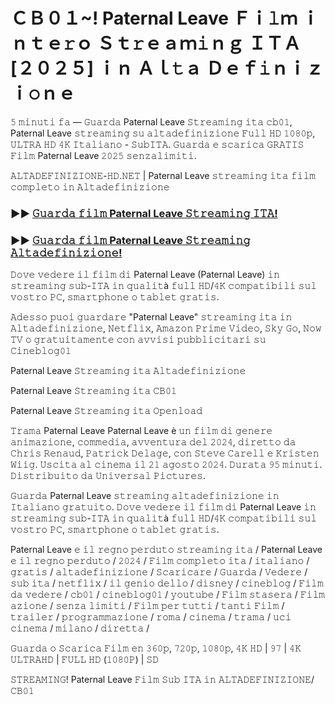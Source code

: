 # ＣＢ０１~! Paternal Leave Ｆｉ𝚕ｍ ｉｎｔｅ𝚛ｏ Ｓｔ𝚛ｅａｍ𝚒ｎｇ ＩＴＡ [２０２５] ｉｎ Ａｌ𝚝ａ Ｄｅｆ𝚒ｎｉｚｉ𝚘ｎｅ

𝟻 𝚖𝚒𝚗𝚞𝚝𝚒 𝚏𝚊 — 𝙶𝚞𝚊𝚛𝚍𝚊 Paternal Leave 𝚂𝚝𝚛𝚎𝚊𝚖𝚒𝚗𝚐 𝚒𝚝𝚊 𝚌𝚋𝟶𝟷, Paternal Leave 𝚜𝚝𝚛𝚎𝚊𝚖𝚒𝚗𝚐 𝚜𝚞 𝚊𝚕𝚝𝚊𝚍𝚎𝚏𝚒𝚗𝚒𝚣𝚒𝚘𝚗𝚎 𝙵𝚞𝚕𝚕 𝙷𝙳 𝟷𝟶𝟾𝟶𝚙, 𝚄𝙻𝚃𝚁𝙰 𝙷𝙳 𝟺𝙺 𝙸𝚝𝚊𝚕𝚒𝚊𝚗𝚘 - 𝚂𝚞𝚋𝙸𝚃𝙰. 𝙶𝚞𝚊𝚛𝚍𝚊 𝚎 𝚜𝚌𝚊𝚛𝚒𝚌𝚊 𝙶𝚁𝙰𝚃𝙸𝚂 𝙵𝚒𝚕𝚖 Paternal Leave 𝟸𝟶𝟸𝟻 𝚜𝚎𝚗𝚣𝚊𝚕𝚒𝚖𝚒𝚝𝚒.

𝙰𝙻𝚃𝙰𝙳𝙴𝙵𝙸𝙽𝙸𝚉𝙸𝙾𝙽𝙴-𝙷𝙳.𝙽𝙴𝚃 | Paternal Leave 𝚜𝚝𝚛𝚎𝚊𝚖𝚒𝚗𝚐 𝚒𝚝𝚊 𝚏𝚒𝚕𝚖 𝚌𝚘𝚖𝚙𝚕𝚎𝚝𝚘 𝚒𝚗 𝙰𝚕𝚝𝚊𝚍𝚎𝚏𝚒𝚗𝚒𝚣𝚒𝚘𝚗𝚎

### ►► [𝙶𝚞𝚊𝚛𝚍𝚊 𝚏𝚒𝚕𝚖 Paternal Leave 𝚂𝚝𝚛𝚎𝚊𝚖𝚒𝚗𝚐 𝙸𝚃𝙰!](https://tinyurl.com/yc7whk8u)

### ►► [𝙶𝚞𝚊𝚛𝚍𝚊 𝚏𝚒𝚕𝚖 Paternal Leave 𝚂𝚝𝚛𝚎𝚊𝚖𝚒𝚗𝚐 𝙰𝚕𝚝𝚊𝚍𝚎𝚏𝚒𝚗𝚒𝚣𝚒𝚘𝚗𝚎!](https://tinyurl.com/yc7whk8u)

𝙳𝚘𝚟𝚎 𝚟𝚎𝚍𝚎𝚛𝚎 𝚒𝚕 𝚏𝚒𝚕𝚖 𝚍𝚒 Paternal Leave (Paternal Leave) 𝚒𝚗 𝚜𝚝𝚛𝚎𝚊𝚖𝚒𝚗𝚐 𝚜𝚞𝚋-𝙸𝚃𝙰 𝚒𝚗 𝚚𝚞𝚊𝚕𝚒𝚝à 𝚏𝚞𝚕𝚕 𝙷𝙳/𝟺𝙺 𝚌𝚘𝚖𝚙𝚊𝚝𝚒𝚋𝚒𝚕𝚒 𝚜𝚞𝚕 𝚟𝚘𝚜𝚝𝚛𝚘 𝙿𝙲, 𝚜𝚖𝚊𝚛𝚝𝚙𝚑𝚘𝚗𝚎 𝚘 𝚝𝚊𝚋𝚕𝚎𝚝 𝚐𝚛𝚊𝚝𝚒𝚜.

𝙰𝚍𝚎𝚜𝚜𝚘 𝚙𝚞𝚘𝚒 𝚐𝚞𝚊𝚛𝚍𝚊𝚛𝚎 "Paternal Leave" 𝚜𝚝𝚛𝚎𝚊𝚖𝚒𝚗𝚐 𝚒𝚝𝚊 𝚒𝚗 𝙰𝚕𝚝𝚊𝚍𝚎𝚏𝚒𝚗𝚒𝚣𝚒𝚘𝚗𝚎, 𝙽𝚎𝚝𝚏𝚕𝚒𝚡, 𝙰𝚖𝚊𝚣𝚘𝚗 𝙿𝚛𝚒𝚖𝚎 𝚅𝚒𝚍𝚎𝚘, 𝚂𝚔𝚢 𝙶𝚘, 𝙽𝚘𝚠 𝚃𝚅 𝚘 𝚐𝚛𝚊𝚝𝚞𝚒𝚝𝚊𝚖𝚎𝚗𝚝𝚎 𝚌𝚘𝚗 𝚊𝚟𝚟𝚒𝚜𝚒 𝚙𝚞𝚋𝚋𝚕𝚒𝚌𝚒𝚝𝚊𝚛𝚒 𝚜𝚞 𝙲𝚒𝚗𝚎𝚋𝚕𝚘𝚐𝟶𝟷

Paternal Leave 𝚂𝚝𝚛𝚎𝚊𝚖𝚒𝚗𝚐 𝚒𝚝𝚊 𝙰𝚕𝚝𝚊𝚍𝚎𝚏𝚒𝚗𝚒𝚣𝚒𝚘𝚗𝚎

Paternal Leave 𝚂𝚝𝚛𝚎𝚊𝚖𝚒𝚗𝚐 𝚒𝚝𝚊 𝙲𝙱𝟶𝟷

Paternal Leave 𝚂𝚝𝚛𝚎𝚊𝚖𝚒𝚗𝚐 𝚒𝚝𝚊 𝙾𝚙𝚎𝚗𝚕𝚘𝚊𝚍

𝚃𝚛𝚊𝚖𝚊 Paternal Leave
Paternal Leave è 𝚞𝚗 𝚏𝚒𝚕𝚖 𝚍𝚒 𝚐𝚎𝚗𝚎𝚛𝚎 𝚊𝚗𝚒𝚖𝚊𝚣𝚒𝚘𝚗𝚎, 𝚌𝚘𝚖𝚖𝚎𝚍𝚒𝚊, 𝚊𝚟𝚟𝚎𝚗𝚝𝚞𝚛𝚊 𝚍𝚎𝚕 𝟸𝟶𝟸𝟺, 𝚍𝚒𝚛𝚎𝚝𝚝𝚘 𝚍𝚊 𝙲𝚑𝚛𝚒𝚜 𝚁𝚎𝚗𝚊𝚞𝚍, 𝙿𝚊𝚝𝚛𝚒𝚌𝚔 𝙳𝚎𝚕𝚊𝚐𝚎, 𝚌𝚘𝚗 𝚂𝚝𝚎𝚟𝚎 𝙲𝚊𝚛𝚎𝚕𝚕 𝚎 𝙺𝚛𝚒𝚜𝚝𝚎𝚗 𝚆𝚒𝚒𝚐. 𝚄𝚜𝚌𝚒𝚝𝚊 𝚊𝚕 𝚌𝚒𝚗𝚎𝚖𝚊 𝚒𝚕 𝟸𝟷 𝚊𝚐𝚘𝚜𝚝𝚘 𝟸𝟶𝟸𝟺. 𝙳𝚞𝚛𝚊𝚝𝚊 𝟿𝟻 𝚖𝚒𝚗𝚞𝚝𝚒. 𝙳𝚒𝚜𝚝𝚛𝚒𝚋𝚞𝚒𝚝𝚘 𝚍𝚊 𝚄𝚗𝚒𝚟𝚎𝚛𝚜𝚊𝚕 𝙿𝚒𝚌𝚝𝚞𝚛𝚎𝚜.

𝙶𝚞𝚊𝚛𝚍𝚊 Paternal Leave 𝚜𝚝𝚛𝚎𝚊𝚖𝚒𝚗𝚐 𝚊𝚕𝚝𝚊𝚍𝚎𝚏𝚒𝚗𝚒𝚣𝚒𝚘𝚗𝚎 𝚒𝚗 𝙸𝚝𝚊𝚕𝚒𝚊𝚗𝚘 𝚐𝚛𝚊𝚝𝚞𝚒𝚝𝚘. 𝙳𝚘𝚟𝚎 𝚟𝚎𝚍𝚎𝚛𝚎 𝚒𝚕 𝚏𝚒𝚕𝚖 𝚍𝚒 Paternal Leave 𝚒𝚗 𝚜𝚝𝚛𝚎𝚊𝚖𝚒𝚗𝚐 𝚜𝚞𝚋-𝙸𝚃𝙰 𝚒𝚗 𝚚𝚞𝚊𝚕𝚒𝚝à 𝚏𝚞𝚕𝚕 𝙷𝙳/𝟺𝙺 𝚌𝚘𝚖𝚙𝚊𝚝𝚒𝚋𝚒𝚕𝚒 𝚜𝚞𝚕 𝚟𝚘𝚜𝚝𝚛𝚘 𝙿𝙲, 𝚜𝚖𝚊𝚛𝚝𝚙𝚑𝚘𝚗𝚎 𝚘 𝚝𝚊𝚋𝚕𝚎𝚝 𝚐𝚛𝚊𝚝𝚒𝚜.

Paternal Leave 𝚎 𝚒𝚕 𝚛𝚎𝚐𝚗𝚘 𝚙𝚎𝚛𝚍𝚞𝚝𝚘 𝚜𝚝𝚛𝚎𝚊𝚖𝚒𝚗𝚐 𝚒𝚝𝚊 / Paternal Leave 𝚎 𝚒𝚕 𝚛𝚎𝚐𝚗𝚘 𝚙𝚎𝚛𝚍𝚞𝚝𝚘 / 𝟸𝟶𝟸𝟺 / 𝙵𝚒𝚕𝚖 𝚌𝚘𝚖𝚙𝚕𝚎𝚝𝚘 𝚒𝚝𝚊 / 𝚒𝚝𝚊𝚕𝚒𝚊𝚗𝚘 / 𝚐𝚛𝚊𝚝𝚒𝚜 / 𝚊𝚕𝚝𝚊𝚍𝚎𝚏𝚒𝚗𝚒𝚣𝚒𝚘𝚗𝚎 / 𝚂𝚌𝚊𝚛𝚒𝚌𝚊𝚛𝚎 / 𝙶𝚞𝚊𝚛𝚍𝚊 / 𝚅𝚎𝚍𝚎𝚛𝚎 / 𝚜𝚞𝚋 𝚒𝚝𝚊 / 𝚗𝚎𝚝𝚏𝚕𝚒𝚡 / 𝚒𝚕 𝚐𝚎𝚗𝚒𝚘 𝚍𝚎𝚕𝚕𝚘 / 𝚍𝚒𝚜𝚗𝚎𝚢 / 𝚌𝚒𝚗𝚎𝚋𝚕𝚘𝚐 / 𝙵𝚒𝚕𝚖 𝚍𝚊 𝚟𝚎𝚍𝚎𝚛𝚎 / 𝚌𝚋𝟶𝟷 / 𝚌𝚒𝚗𝚎𝚋𝚕𝚘𝚐𝟶𝟷 / 𝚢𝚘𝚞𝚝𝚞𝚋𝚎 / 𝙵𝚒𝚕𝚖 𝚜𝚝𝚊𝚜𝚎𝚛𝚊 / 𝙵𝚒𝚕𝚖 𝚊𝚣𝚒𝚘𝚗𝚎 / 𝚜𝚎𝚗𝚣𝚊 𝚕𝚒𝚖𝚒𝚝𝚒 / 𝙵𝚒𝚕𝚖 𝚙𝚎𝚛 𝚝𝚞𝚝𝚝𝚒 / 𝚝𝚊𝚗𝚝𝚒 𝙵𝚒𝚕𝚖 / 𝚝𝚛𝚊𝚒𝚕𝚎𝚛 / 𝚙𝚛𝚘𝚐𝚛𝚊𝚖𝚖𝚊𝚣𝚒𝚘𝚗𝚎 / 𝚛𝚘𝚖𝚊 / 𝚌𝚒𝚗𝚎𝚖𝚊 / 𝚝𝚛𝚊𝚖𝚊 / 𝚞𝚌𝚒 𝚌𝚒𝚗𝚎𝚖𝚊 / 𝚖𝚒𝚕𝚊𝚗𝚘 / 𝚍𝚒𝚛𝚎𝚝𝚝𝚊 /

𝙶𝚞𝚊𝚛𝚍𝚊 𝚘 𝚂𝚌𝚊𝚛𝚒𝚌𝚊 𝙵𝚒𝚕𝚖 𝚎𝚗 𝟹𝟼𝟶𝚙, 𝟽𝟸𝟶𝚙, 𝟷𝟶𝟾𝟶𝚙, 𝟺𝙺 𝙷𝙳 | 𝟿𝟽 | 𝟺𝙺 𝚄𝙻𝚃𝚁𝙰𝙷𝙳 | 𝙵𝚄𝙻𝙻 𝙷𝙳 (𝟷𝟶𝟾𝟶𝙿) | 𝚂𝙳

𝚂𝚃𝚁𝙴𝙰𝙼𝙸𝙽𝙶! Paternal Leave 𝙵𝚒𝚕𝚖 𝚂𝚞𝚋 𝙸𝚃𝙰 𝚒𝚗 𝙰𝙻𝚃𝙰𝙳𝙴𝙵𝙸𝙽𝙸𝚉𝙸𝙾𝙽𝙴/𝙲𝙱𝟶𝟷
